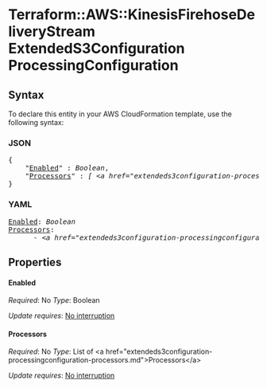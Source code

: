 # Terraform::AWS::KinesisFirehoseDeliveryStream ExtendedS3Configuration ProcessingConfiguration

## Syntax

To declare this entity in your AWS CloudFormation template, use the following syntax:

### JSON

<pre>
{
    "<a href="#enabled" title="Enabled">Enabled</a>" : <i>Boolean</i>,
    "<a href="#processors" title="Processors">Processors</a>" : <i>[ &lt;a href=&#34;extendeds3configuration-processingconfiguration-processors.md&#34;&gt;Processors&lt;/a&gt;, ... ]</i>
}
</pre>

### YAML

<pre>
<a href="#enabled" title="Enabled">Enabled</a>: <i>Boolean</i>
<a href="#processors" title="Processors">Processors</a>: <i>
      - &lt;a href=&#34;extendeds3configuration-processingconfiguration-processors.md&#34;&gt;Processors&lt;/a&gt;</i>
</pre>

## Properties

#### Enabled

_Required_: No
_Type_: Boolean

_Update requires_: [No interruption](https://docs.aws.amazon.com/AWSCloudFormation/latest/UserGuide/using-cfn-updating-stacks-update-behaviors.html#update-no-interrupt)

#### Processors

_Required_: No
_Type_: List of &lt;a href=&#34;extendeds3configuration-processingconfiguration-processors.md&#34;&gt;Processors&lt;/a&gt;

_Update requires_: [No interruption](https://docs.aws.amazon.com/AWSCloudFormation/latest/UserGuide/using-cfn-updating-stacks-update-behaviors.html#update-no-interrupt)

